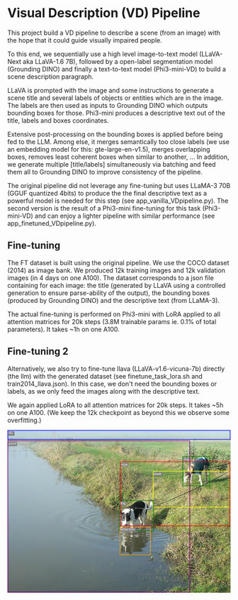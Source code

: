 # Visual Description (VD) Pipeline

This project build a VD pipeline to describe a scene (from an image) with the hope that it could guide visually impaired people.

To this end, we sequentially use a high level image-to-text model (LLaVA-Next aka LLaVA-1.6 7B), followed by a open-label segmentation model (Grounding DINO) and finally a text-to-text model (Phi3-mini-VD) to build a scene description paragraph.

LLaVA is prompted with the image and some instructions to generate a scene title and several labels of objects or entities which are in the image. The labels are then used as inputs to Grounding DINO which outputs bounding boxes for those. Phi3-mini produces a descriptive text out of the title, labels and boxes coordinates.

Extensive post-processing on the bounding boxes is applied before being fed to the LLM. Among else, it merges semantically too close labels (we use an embedding model for this: gte-large-en-v1.5), merges overlapping boxes, removes least coherent boxes when similar to another, ... In addition, we generate multiple [title/labels] simultaneously via batching and feed them all to Grounding DINO to improve consistency of the pipeline.

The original pipeline did not leverage any fine-tuning but uses LLaMA-3 70B (GGUF quantized 4bits) to produce the the final descriptive text as a powerful model is needed for this step (see app_vanilla_VDpipeline.py). The second version is the result of a Phi3-mini fine-tuning for this task (Phi3-mini-VD) and can enjoy a lighter pipeline with similar performance (see app_finetuned_VDpipeline.py).

## Fine-tuning

The FT dataset is built using the original pipeline. We use the COCO dataset (2014) as image bank. We produced 12k training images and 12k validation images (in 4 days on one A100). The dataset corresponds to a json file containing for each image: the title (generated by LLaVA using a controlled generation to ensure parse-ability of the output), the bounding boxes (produced by Grounding DINO) and the descriptive text (from LLaMA-3).

The actual fine-tuning is performed on Phi3-mini with LoRA applied to all attention matrices for 20k steps (3.8M trainable params ie. 0.1% of total parameters). It takes ~1h on one A100.

## Fine-tuning 2

Alternatively, we also try to fine-tune llava (LLaVA-v1.6-vicuna-7b) directly (the llm) with the generated dataset (see finetune_task_lora.sh and train2014_llava.json). In this case, we don't need the bounding boxes or labels, as we only feed the images along with the descriptive text.

We again applied LoRA to all attention matrices for 20k steps. It takes ~5h on one A100. (We keep the 12k checkpoint as beyond this we observe some overfitting.)

![Segmentation with Grounding DINO](https://github.com/sade-adrien/visual_description/blob/master/data/output_examples/output_image.jpg)

